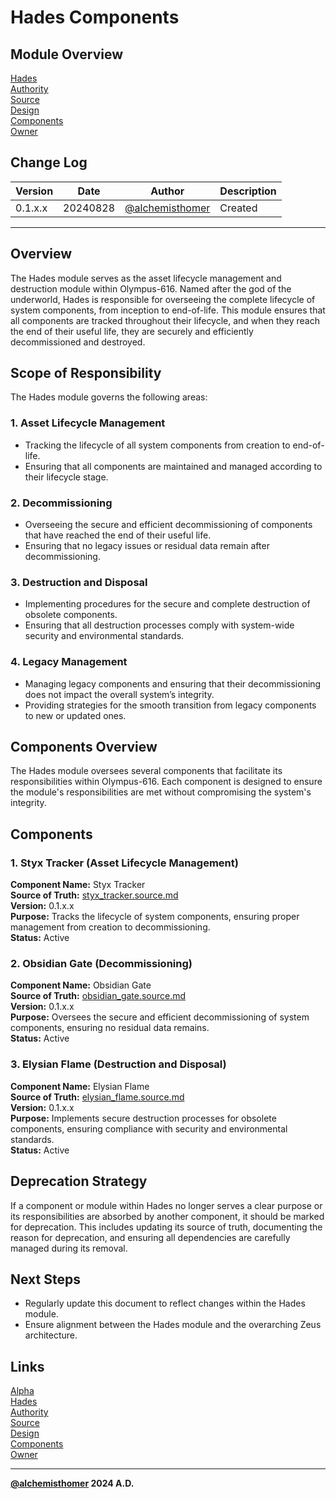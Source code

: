 # Hades Components

## Module Overview
[Hades](README.md)  
[Authority](../zeus/zeus.components.md)  
[Source](hades.source.md)  
[Design](hades.design.md)  
[Components](hades.components.md)  
[Owner](https://github.com/alchemisthomer)  

## Change Log

| Version   | Date       | Author                                                   | Description   |
|-----------|------------|----------------------------------------------------------|---------------|
| 0.1.x.x   | 20240828   | [@alchemisthomer](https://github.com/alchemisthomer)     | Created       

---

## Overview

The Hades module serves as the asset lifecycle management and destruction module within Olympus-616. Named after the god of the underworld, Hades is responsible for overseeing the complete lifecycle of system components, from inception to end-of-life. This module ensures that all components are tracked throughout their lifecycle, and when they reach the end of their useful life, they are securely and efficiently decommissioned and destroyed.

## Scope of Responsibility

The Hades module governs the following areas:

### 1. **Asset Lifecycle Management**
   - Tracking the lifecycle of all system components from creation to end-of-life.
   - Ensuring that all components are maintained and managed according to their lifecycle stage.

### 2. **Decommissioning**
   - Overseeing the secure and efficient decommissioning of components that have reached the end of their useful life.
   - Ensuring that no legacy issues or residual data remain after decommissioning.

### 3. **Destruction and Disposal**
   - Implementing procedures for the secure and complete destruction of obsolete components.
   - Ensuring that all destruction processes comply with system-wide security and environmental standards.

### 4. **Legacy Management**
   - Managing legacy components and ensuring that their decommissioning does not impact the overall system’s integrity.
   - Providing strategies for the smooth transition from legacy components to new or updated ones.

## Components Overview

The Hades module oversees several components that facilitate its responsibilities within Olympus-616. Each component is designed to ensure the module's responsibilities are met without compromising the system's integrity.

## Components

### 1. Styx Tracker (Asset Lifecycle Management)
   **Component Name:** Styx Tracker  
   **Source of Truth:** [styx_tracker.source.md](../hades/styx_tracker.source.md)  
   **Version:** 0.1.x.x  
   **Purpose:** Tracks the lifecycle of system components, ensuring proper management from creation to decommissioning.  
   **Status:** Active

### 2. Obsidian Gate (Decommissioning)
   **Component Name:** Obsidian Gate  
   **Source of Truth:** [obsidian_gate.source.md](../hades/obsidian_gate.source.md)  
   **Version:** 0.1.x.x  
   **Purpose:** Oversees the secure and efficient decommissioning of system components, ensuring no residual data remains.  
   **Status:** Active

### 3. Elysian Flame (Destruction and Disposal)
   **Component Name:** Elysian Flame  
   **Source of Truth:** [elysian_flame.source.md](../hades/elysian_flame.source.md)  
   **Version:** 0.1.x.x  
   **Purpose:** Implements secure destruction processes for obsolete components, ensuring compliance with security and environmental standards.  
   **Status:** Active

## Deprecation Strategy

If a component or module within Hades no longer serves a clear purpose or its responsibilities are absorbed by another component, it should be marked for deprecation. This includes updating its source of truth, documenting the reason for deprecation, and ensuring all dependencies are carefully managed during its removal.

## Next Steps

- Regularly update this document to reflect changes within the Hades module.
- Ensure alignment between the Hades module and the overarching Zeus architecture.

## Links
[Alpha](../../README.md)  
[Hades](README.md)  
[Authority](https://github.com/alchemisthomer)  
[Source](hades.source.md)  
[Design](hades.design.md)  
[Components](hades.components.md)  
[Owner](https://github.com/alchemisthomer)
***
**[@alchemisthomer](https://github.com/alchemisthomer)
2024 A.D.**
